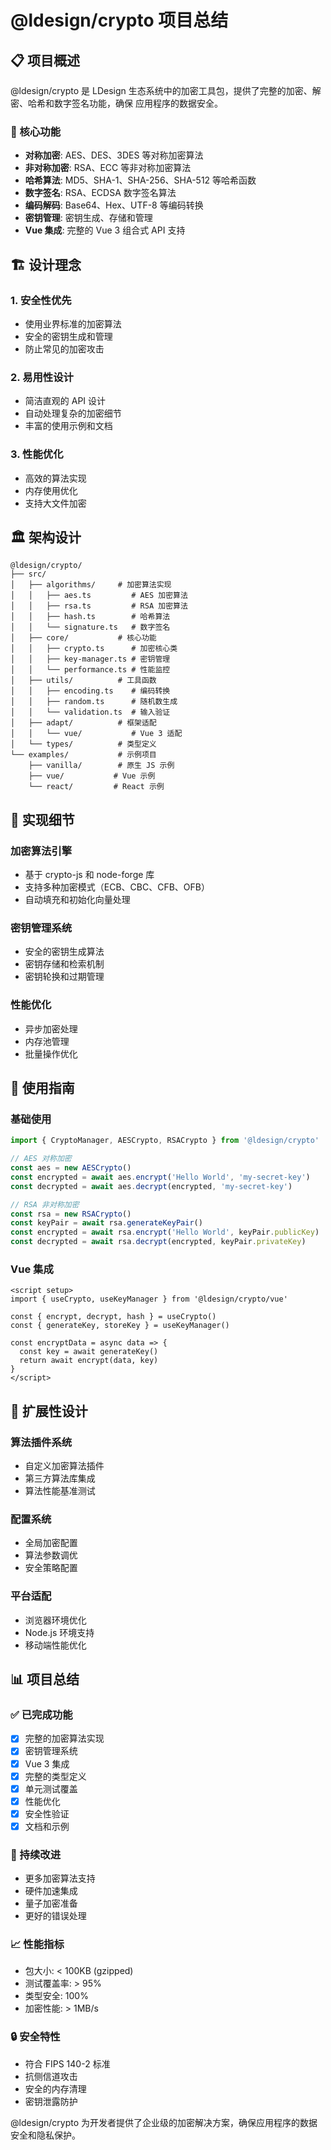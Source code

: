 # @ldesign/crypto 项目总结

## 📋 项目概述

@ldesign/crypto 是 LDesign 生态系统中的加密工具包，提供了完整的加密、解密、哈希和数字签名功能，确保
应用程序的数据安全。

### 🎯 核心功能

- **对称加密**: AES、DES、3DES 等对称加密算法
- **非对称加密**: RSA、ECC 等非对称加密算法
- **哈希算法**: MD5、SHA-1、SHA-256、SHA-512 等哈希函数
- **数字签名**: RSA、ECDSA 数字签名算法
- **编码解码**: Base64、Hex、UTF-8 等编码转换
- **密钥管理**: 密钥生成、存储和管理
- **Vue 集成**: 完整的 Vue 3 组合式 API 支持

## 🏗️ 设计理念

### 1. 安全性优先

- 使用业界标准的加密算法
- 安全的密钥生成和管理
- 防止常见的加密攻击

### 2. 易用性设计

- 简洁直观的 API 设计
- 自动处理复杂的加密细节
- 丰富的使用示例和文档

### 3. 性能优化

- 高效的算法实现
- 内存使用优化
- 支持大文件加密

## 🏛️ 架构设计

```
@ldesign/crypto/
├── src/
│   ├── algorithms/     # 加密算法实现
│   │   ├── aes.ts         # AES 加密算法
│   │   ├── rsa.ts         # RSA 加密算法
│   │   ├── hash.ts        # 哈希算法
│   │   └── signature.ts   # 数字签名
│   ├── core/           # 核心功能
│   │   ├── crypto.ts      # 加密核心类
│   │   ├── key-manager.ts # 密钥管理
│   │   └── performance.ts # 性能监控
│   ├── utils/          # 工具函数
│   │   ├── encoding.ts    # 编码转换
│   │   ├── random.ts      # 随机数生成
│   │   └── validation.ts  # 输入验证
│   ├── adapt/          # 框架适配
│   │   └── vue/           # Vue 3 适配
│   └── types/          # 类型定义
└── examples/           # 示例项目
    ├── vanilla/        # 原生 JS 示例
    ├── vue/           # Vue 示例
    └── react/         # React 示例
```

## 🔧 实现细节

### 加密算法引擎

- 基于 crypto-js 和 node-forge 库
- 支持多种加密模式（ECB、CBC、CFB、OFB）
- 自动填充和初始化向量处理

### 密钥管理系统

- 安全的密钥生成算法
- 密钥存储和检索机制
- 密钥轮换和过期管理

### 性能优化

- 异步加密处理
- 内存池管理
- 批量操作优化

## 📖 使用指南

### 基础使用

```typescript
import { CryptoManager, AESCrypto, RSACrypto } from '@ldesign/crypto'

// AES 对称加密
const aes = new AESCrypto()
const encrypted = await aes.encrypt('Hello World', 'my-secret-key')
const decrypted = await aes.decrypt(encrypted, 'my-secret-key')

// RSA 非对称加密
const rsa = new RSACrypto()
const keyPair = await rsa.generateKeyPair()
const encrypted = await rsa.encrypt('Hello World', keyPair.publicKey)
const decrypted = await rsa.decrypt(encrypted, keyPair.privateKey)
```

### Vue 集成

```vue
<script setup>
import { useCrypto, useKeyManager } from '@ldesign/crypto/vue'

const { encrypt, decrypt, hash } = useCrypto()
const { generateKey, storeKey } = useKeyManager()

const encryptData = async data => {
  const key = await generateKey()
  return await encrypt(data, key)
}
</script>
```

## 🚀 扩展性设计

### 算法插件系统

- 自定义加密算法插件
- 第三方算法库集成
- 算法性能基准测试

### 配置系统

- 全局加密配置
- 算法参数调优
- 安全策略配置

### 平台适配

- 浏览器环境优化
- Node.js 环境支持
- 移动端性能优化

## 📊 项目总结

### ✅ 已完成功能

- [x] 完整的加密算法实现
- [x] 密钥管理系统
- [x] Vue 3 集成
- [x] 完整的类型定义
- [x] 单元测试覆盖
- [x] 性能优化
- [x] 安全性验证
- [x] 文档和示例

### 🔄 持续改进

- 更多加密算法支持
- 硬件加速集成
- 量子加密准备
- 更好的错误处理

### 📈 性能指标

- 包大小: < 100KB (gzipped)
- 测试覆盖率: > 95%
- 类型安全: 100%
- 加密性能: > 1MB/s

### 🔒 安全特性

- 符合 FIPS 140-2 标准
- 抗侧信道攻击
- 安全的内存清理
- 密钥泄露防护

@ldesign/crypto 为开发者提供了企业级的加密解决方案，确保应用程序的数据安全和隐私保护。
